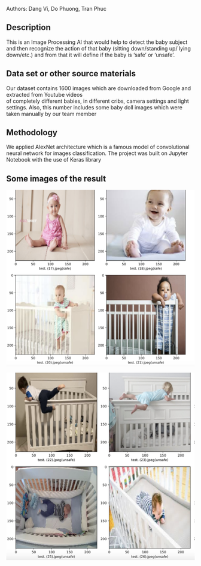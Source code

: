 Authors: Dang Vi, Do Phuong, Tran Phuc

## Description

This is an Image Processing AI that would help to detect the baby subject and then 
recognize the action of that baby (sitting down/standing up/ lying down/etc.) 
and from that it will define if the baby is ‘safe’ or ‘unsafe’.

## Data set or other source materials

Our dataset contains 1600 images which are downloaded from Google and extracted from Youtube videos  
of completely different babies, in different cribs, camera settings and light settings.
Also, this number includes some baby doll images which were taken manually by our team member

## Methodology

We applied AlexNet architecture which is a famous model of convolutional neural network 
for images classification.
The project was built on Jupyter Notebook with the use of Keras library

## Some images of the result

![alt text](result1.png)

![alt text](result2.png)



